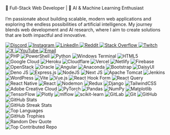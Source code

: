 <!-- About Me Section -->
<p>
  🚀 Full-Stack Web Developer | 🤖 AI & Machine Learning Enthusiast<br><br>
  I’m passionate about building scalable, modern web applications and exploring the endless possibilities of artificial intelligence. My journey blends web development and AI research, where I aim to create solutions that are both impactful and innovative.
</p>

<!-- Social Links -->
<div>
  <a href="https://discord.gg/729254510987313163" target="_blank" rel="noopener noreferrer">
    <img src="https://img.shields.io/badge/Discord-%237289DA.svg?logo=discord&logoColor=white" alt="Discord" />
  </a>
  <a href="https://instagram.com/cactus_uki" target="_blank" rel="noopener noreferrer">
    <img src="https://img.shields.io/badge/Instagram-%23E4405F.svg?logo=Instagram&logoColor=white" alt="Instagram" />
  </a>
  <a href="https://linkedin.com/in/vikyraj-deka" target="_blank" rel="noopener noreferrer">
    <img src="https://img.shields.io/badge/LinkedIn-%230077B5.svg?logo=linkedin&logoColor=white" alt="LinkedIn" />
  </a>
  <a href="https://reddit.com/user/Cactus_only" target="_blank" rel="noopener noreferrer">
    <img src="https://img.shields.io/badge/Reddit-%23FF4500.svg?logo=Reddit&logoColor=white" alt="Reddit" />
  </a>
  <a href="https://stackoverflow.com/users/22680161/cactus-uki" target="_blank" rel="noopener noreferrer">
    <img src="https://img.shields.io/badge/-Stackoverflow-FE7A16?logo=stack-overflow&logoColor=white" alt="Stack Overflow" />
  </a>
  <a href="https://twitch.tv/cactus_real" target="_blank" rel="noopener noreferrer">
    <img src="https://img.shields.io/badge/Twitch-%239146FF.svg?logo=Twitch&logoColor=white" alt="Twitch" />
  </a>
  <a href="https://x.com/DAlltype" target="_blank" rel="noopener noreferrer">
    <img src="https://img.shields.io/badge/X-black.svg?logo=X&logoColor=white" alt="X" />
  </a>
  <a href="https://youtube.com/@Cactus-uki" target="_blank" rel="noopener noreferrer">
    <img src="https://img.shields.io/badge/YouTube-%23FF0000.svg?logo=YouTube&logoColor=white" alt="YouTube" />
  </a>
  <a href="mailto:vikyrajdekawork@gmail.com" target="_blank" rel="noopener noreferrer">
    <img src="https://img.shields.io/badge/Email-D14836?logo=gmail&logoColor=white" alt="Email" />
  </a>
</div>

<!-- Tech Stack -->
<div>
  <img src="https://img.shields.io/badge/php-%23777BB4.svg?style=flat&logo=php&logoColor=white" alt="PHP" />
  <img src="https://img.shields.io/badge/PowerShell-%235391FE.svg?style=flat&logo=powershell&logoColor=white" alt="PowerShell" />
  <img src="https://img.shields.io/badge/python-3670A0?style=flat&logo=python&logoColor=ffdd54" alt="Python" />
  <img src="https://img.shields.io/badge/Windows%20Terminal-%234D4D4D.svg?style=flat&logo=windows-terminal&logoColor=white" alt="Windows Terminal" />
  <img src="https://img.shields.io/badge/html5-%23E34F26.svg?style=flat&logo=html5&logoColor=white" alt="HTML5" />
  <img src="https://img.shields.io/badge/GoogleCloud-%234285F4.svg?style=flat&logo=google-cloud&logoColor=white" alt="Google Cloud" />
  <img src="https://img.shields.io/badge/heroku-%23430098.svg?style=flat&logo=heroku&logoColor=white" alt="Heroku" />
  <img src="https://img.shields.io/badge/Cloudflare-F38020?style=flat&logo=Cloudflare&logoColor=white" alt="Cloudflare" />
  <img src="https://img.shields.io/badge/vercel-%23000000.svg?style=flat&logo=vercel&logoColor=white" alt="Vercel" />
  <img src="https://img.shields.io/badge/netlify-%23000000.svg?style=flat&logo=netlify&logoColor=#00C7B7" alt="Netlify" />
  <img src="https://img.shields.io/badge/firebase-%23039BE5.svg?style=flat&logo=firebase" alt="Firebase" />
  <img src="https://img.shields.io/badge/Openstack-%23f01742.svg?style=flat&logo=openstack&logoColor=white" alt="OpenStack" />
  <img src="https://img.shields.io/badge/Oracle-F80000?style=flat&logo=oracle&logoColor=white" alt="Oracle" />
  <img src="https://img.shields.io/badge/angular-%23DD0031.svg?style=flat&logo=angular&logoColor=white" alt="Angular" />
  <img src="https://img.shields.io/badge/anaconda-%2344A833.svg?style=flat&logo=anaconda&logoColor=white" alt="Anaconda" />
  <img src="https://img.shields.io/badge/bootstrap-%238511FA.svg?style=flat&logo=bootstrap&logoColor=white" alt="Bootstrap" />
  <img src="https://img.shields.io/badge/daisyui-5A0EF8?style=flat&logo=daisyui&logoColor=white" alt="DaisyUI" />
  <img src="https://img.shields.io/badge/deno%20js-000000?style=flat&logo=deno&logoColor=white" alt="Deno JS" />
  <img src="https://img.shields.io/badge/express.js-%23404d59.svg?style=flat&logo=express&logoColor=%2361DAFB" alt="Express.js" />
  <img src="https://img.shields.io/badge/node.js-6DA55F?style=flat&logo=node.js&logoColor=white" alt="NodeJS" />
  <img src="https://img.shields.io/badge/Next-black?style=flat&logo=next.js&logoColor=white" alt="Next JS" />
  <img src="https://img.shields.io/badge/apache%20tomcat-%23F8DC75.svg?style=flat&logo=apache-tomcat&logoColor=black" alt="Apache Tomcat" />
  <img src="https://img.shields.io/badge/jenkins-%232C5263.svg?style=flat&logo=jenkins&logoColor=white" alt="Jenkins" />
  <img src="https://img.shields.io/badge/WordPress-%23117AC9.svg?style=flat&logo=WordPress&logoColor=white" alt="WordPress" />
  <img src="https://img.shields.io/badge/vite-%23646CFF.svg?style=flat&logo=vite&logoColor=white" alt="Vite" />
  <img src="https://img.shields.io/badge/vue.js-%2335495e.svg?style=flat&logo=vuedotjs&logoColor=%234FC08D" alt="Vue.js" />
  <img src="https://img.shields.io/badge/React%20Hook%20Form-%23EC5990.svg?style=flat&logo=reacthookform&logoColor=white" alt="React Hook Form" />
  <img src="https://img.shields.io/badge/-React%20Query-FF4154?style=flat&logo=react%20query&logoColor=white" alt="React Query" />
  <img src="https://img.shields.io/badge/react_native-%2320232a.svg?style=flat&logo=react&logoColor=%2361DAFB" alt="React Native" />
  <img src="https://img.shields.io/badge/react-%2320232a.svg?style=flat&logo=react&logoColor=%2361DAFB" alt="React" />
  <img src="https://img.shields.io/badge/NODEMON-%23323330.svg?style=flat&logo=nodemon&logoColor=%BBDEAD" alt="Nodemon" />
  <img src="https://img.shields.io/badge/redux-%23593d88.svg?style=flat&logo=redux&logoColor=white" alt="Redux" />
  <img src="https://img.shields.io/badge/django-%23092E20.svg?style=flat&logo=django&logoColor=white" alt="Django" />
  <img src="https://img.shields.io/badge/tailwindcss-%2338B2AC.svg?style=flat&logo=tailwind-css&logoColor=white" alt="TailwindCSS" />
  <img src="https://img.shields.io/badge/Adobe%20Creative%20Cloud-DA1F26.svg?style=flat&logo=Adobe%20Creative%20Cloud&logoColor=white" alt="Adobe Creative Cloud" />
  <img src="https://img.shields.io/badge/PyTorch-%23EE4C2C.svg?style=flat&logo=PyTorch&logoColor=white" alt="PyTorch" />
  <img src="https://img.shields.io/badge/pandas-%23150458.svg?style=flat&logo=pandas&logoColor=white" alt="Pandas" />
  <img src="https://img.shields.io/badge/numpy-%23013243.svg?style=flat&logo=numpy&logoColor=white" alt="NumPy" />
  <img src="https://img.shields.io/badge/Matplotlib-%23ffffff.svg?style=flat&logo=Matplotlib&logoColor=black" alt="Matplotlib" />
  <img src="https://img.shields.io/badge/TensorFlow-%23FF6F00.svg?style=flat&logo=TensorFlow&logoColor=white" alt="TensorFlow" />
  <img src="https://img.shields.io/badge/Plotly-%233F4F75.svg?style=flat&logo=plotly&logoColor=white" alt="Plotly" />
  <img src="https://img.shields.io/badge/mlflow-%23d9ead3.svg?style=flat&logo=numpy&logoColor=blue" alt="mlflow" />
  <img src="https://img.shields.io/badge/scikit--learn-%23F7931E.svg?style=flat&logo=scikit-learn&logoColor=white" alt="scikit-learn" />
  <img src="https://img.shields.io/badge/gitlab-%23181717.svg?style=flat&logo=gitlab&logoColor=white" alt="GitLab" />
  <img src="https://img.shields.io/badge/git-%23F05033.svg?style=flat&logo=git&logoColor=white" alt="Git" />
  <img src="https://img.shields.io/badge/github-%23121011.svg?style=flat&logo=github&logoColor=white" alt="GitHub" />
</div>

<!-- GitHub Stats -->
<div>
  <img src="https://github-readme-stats.vercel.app/api?username=Caktusuki&theme=codeSTACKr&hide_border=false&include_all_commits=true&count_private=true" alt="GitHub Stats" />
  <br/>
  <img src="https://nirzak-streak-stats.vercel.app/?user=Caktusuki&theme=codeSTACKr&hide_border=false" alt="GitHub Streak Stats" />
  <br/>
  <img src="https://github-readme-stats.vercel.app/api/top-langs/?username=Caktusuki&theme=codeSTACKr&hide_border=false&include_all_commits=true&count_private=true&layout=compact" alt="Top Languages" />
</div>

<!-- GitHub Trophies -->
<div>
  <img src="https://github-profile-trophy.vercel.app/?username=Caktusuki&theme=dark&no-frame=false&no-bg=true&margin-w=4" alt="GitHub Trophies" />
</div>

<!-- Random Dev Quote -->
<div>
  <img src="https://quotes-github-readme.vercel.app/api?type=vetical&theme=gruvbox" alt="Random Dev Quote" />
</div>

<!-- Top Contributed Repo -->
<div>
  <img src="https://github-contributor-stats.vercel.app/api?username=Caktusuki&limit=5&theme=calm_pink&combine_all_yearly_contributions=true" alt="Top Contributed Repo" />
</div>

